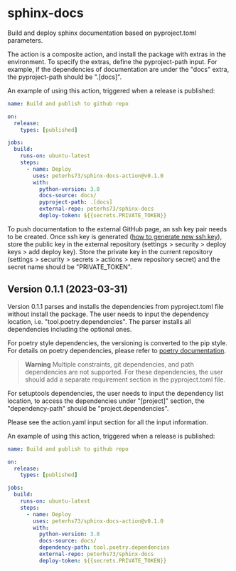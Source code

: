 # sphinx-docs
Build and deploy sphinx documentation based on pyproject.toml parameters.

The action is a composite action, and install the package with extras in the environment.
To specify the extras, define the pyproject-path input. For example, if the dependencies
of documentation are under the "docs" extra, the pyproject-path should be ".[docs]".

An example of using this action, triggered when a release is published:

```yaml
name: Build and publish to github repo

on:
  release:
    types: [published]

jobs:
  build:
    runs-on: ubuntu-latest
    steps:
      - name: Deploy
        uses: peterhs73/sphinx-docs-action@v0.1.0
        with:
          python-version: 3.8
          docs-source: docs/
          pyproject-path: .[docs]
          external-repo: peterhs73/sphinx-docs
          deploy-token: ${{secrets.PRIVATE_TOKEN}}

```

To push documentation to the external GitHub page, an ssh key pair needs to be created.
Once ssh key is generated 
([how to generate new ssh key](https://docs.github.com/en/authentication/connecting-to-github-with-ssh/generating-a-new-ssh-key-and-adding-it-to-the-ssh-agent)),
store the public key in the external repository (settings > security > deploy keys > 
add deploy key). Store the private key in the current repository
(settings > security > secrets > actions > new repository secret) and the secret name
should be "PRIVATE_TOKEN".


## Version 0.1.1 (2023-03-31)

Version 0.1.1 parses and installs the dependencies from pyproject.toml file
without install the package.
The user needs to input the dependency location, i.e. "tool.poetry.dependencies".
The parser installs all dependencies including the optional ones.

For poetry style dependencies, the versioning is converted to the pip style. For details on poetry dependencies, please refer to [poetry documentation](https://python-poetry.org/docs/dependency-specification/).

> **Warning**
> Multiple constraints, git dependencies, and path dependencies are not supported. For these
> dependencies, the user should add a separate requirement section in the pyproject.toml file.

For setuptools dependencies, the user needs to input the dependency list location, to access the dependencies under "[project]" section, the "dependency-path" should be "project.dependencies".

Please see the action.yaml input section for all the input information.

An example of using this action, triggered when a release is published:

```yaml
name: Build and publish to github repo

on:
  release:
    types: [published]

jobs:
  build:
    runs-on: ubuntu-latest
    steps:
      - name: Deploy
        uses: peterhs73/sphinx-docs-action@v0.1.0
        with:
          python-version: 3.8
          docs-source: docs/
          dependency-path: tool.poetry.dependencies
          external-repo: peterhs73/sphinx-docs
          deploy-token: ${{secrets.PRIVATE_TOKEN}}

```
